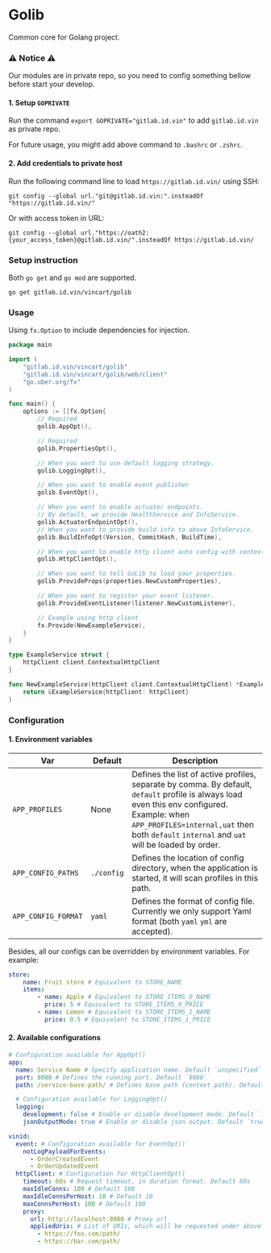 # Golib

Common core for Golang project.

### ⚠️ **Notice** ⚠️
Our modules are in private repo, so you need to config something bellow before start your develop.
#### 1. Setup `GOPRIVATE`

Run the command `export GOPRIVATE="gitlab.id.vin"` to add `gitlab.id.vin` as private repo.

For future usage, you might add above command to `.bashrc` or `.zshrc`.

#### 2. Add credentials to private host
Run the following command line to load `https://gitlab.id.vin/` using SSH:
```shell
git config --global url."git@gitlab.id.vin:".insteadOf "https://gitlab.id.vin/"
```

Or with access token in URL:
```shell
git config --global url."https://oath2:{your_access_token}@gitlab.id.vin/".insteadOf https://gitlab.id.vin/
```

### Setup instruction

Both `go get` and `go mod` are supported.
```shell
go get gitlab.id.vin/vincart/golib
```

### Usage

Using `fx.Option` to include dependencies for injection.

```go
package main

import (
    "gitlab.id.vin/vincart/golib"
    "gitlab.id.vin/vincart/golib/web/client"
    "go.uber.org/fx"
)

func main() {
    options := []fx.Option{
        // Required
        golib.AppOpt(),

        // Required
        golib.PropertiesOpt(),

        // When you want to use default logging strategy.
        golib.LoggingOpt(),

        // When you want to enable event publisher
        golib.EventOpt(),

        // When you want to enable actuator endpoints.
        // By default, we provide HealthService and InfoService.
        golib.ActuatorEndpointOpt(),
        // When you want to provide build info to above InfoService.
        golib.BuildInfoOpt(Version, CommitHash, BuildTime),

        // When you want to enable http client auto config with contextual client by default
        golib.HttpClientOpt(),

        // When you want to tell GoLib to load your properties.
        golib.ProvideProps(properties.NewCustomProperties),

        // When you want to register your event listener.
        golib.ProvideEventListener(listener.NewCustomListener),

        // Example using http client
        fx.Provide(NewExampleService),
    }
}

type ExampleService struct {
    httpClient client.ContextualHttpClient
}

func NewExampleService(httpClient client.ContextualHttpClient) *ExampleService {
    return &ExampleService{httpClient: httpClient}
}
```

### Configuration

#### 1. Environment variables

| Var | Default | Description |
|---|---|---|
| `APP_PROFILES` | None | Defines the list of active profiles, separate by comma. By default, `default` profile is always load even this env configured. Example: when `APP_PROFILES=internal,uat` then both `default` `internal` and `uat` will be loaded by order.  |
| `APP_CONFIG_PATHS` | `./config` | Defines the location of config directory, when the application is started, it will scan profiles in this path. |
| `APP_CONFIG_FORMAT` | `yaml` | Defines the format of config file. Currently we only support Yaml format (both `yaml` `yml` are accepted). |

Besides, all our configs can be overridden by environment variables. For example:

```yaml
store:
    name: Fruit store # Equivalent to STORE_NAME
    items:
        - name: Apple # Equivalent to STORE_ITEMS_0_NAME
          price: 5 # Equivalent to STORE_ITEMS_0_PRICE
        - name: Lemon # Equivalent to STORE_ITEMS_1_NAME
          price: 0.5 # Equivalent to STORE_ITEMS_1_PRICE
```

#### 2. Available configurations

```yaml
# Configuration available for AppOpt()
app:
  name: Service Name # Specify application name. Default `unspecified`
  port: 8080 # Defines the running port. Default `8080`
  path: /service-base-path/ # Defines base path (context path). Default `/`

  # Configuration available for LoggingOpt()
  logging:
    development: false # Enable or disable development mode. Default `false`
    jsonOutputMode: true # Enable or disable json output. Default `true`

vinid:
  event: # Configuration available for EventOpt()
    notLogPayloadForEvents:
      - OrderCreatedEvent
      - OrderUpdatedEvent
  httpClient: # Configuration for HttpClientOpt()
    timeout: 60s # Request timeout, in duration format. Default 60s
    maxIdleConns: 100 # Default 100
    maxIdleConnsPerHost: 10 # Default 10
    maxConnsPerHost: 100 # Default 100
    proxy:
      url: http://localhost:8080 # Proxy url
      appliedUris: # List of URIs, which will be requested under above proxy
        - https://foo.com/path/
        - https://bar.com/path/
```
